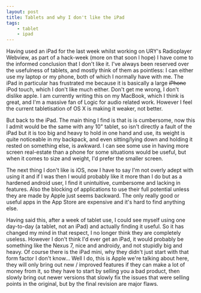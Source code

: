 ```yaml
---
layout: post
title: Tablets and why I don't like the iPad
tags:
    - tablet
    - ipad
---
```


Having used an iPad for the last week whilst working on URY's Radioplayer Webview, as part of a hack-week (more on that soon I hope) I  have come to the informed conclusion that I don't like it.
I've always been reserved over the usefulness of tablets, and mostly think of them as pointless: I can either use my laptop or my phone, both of which I normally have with me. The iPad in particular has frustrated me because it is basically a large <strike>iPhone</strike> iPod touch, which I don't like much either. Don't get me wrong, I don't dislike apple. I am currently writing this on my MacBook, which I think is great, and I'm a massive fan of Logic for audio related work. However I feel the current tabletisation of OS X is making it weaker, not better.
<!--more-->
But back to the iPad. The main thing I find is that is is cumbersome, now this I admit would be the same with any 10" tablet, so isn't directly a fault of the iPad but it is too big and heavy to hold in one hand and use, its weight is quite noticeable in my backpack, and even sitting/lying down and holding it rested on something else, is awkward. I can see some use in having more screen real-estate than a phone for some situations would be useful, but when it comes to size and weight, I'd prefer the smaller screen.

The next thing I don't like is iOS, now I have to say I'm not overly adept with using it and if I was then I would probably like it more than I do but as a hardened android user, I find it unintuitive, cumbersome and lacking in features. Also the blocking of applications to use their full potential unless they are made by Apple just seems backward. The only really good or useful apps in the App Store are expensive and it's hard to find anything else.

Having said this, after a week of tablet use, I could see myself using one day-to-day (a tablet, not an iPad) and actually finding it useful. So it has changed my mind in that respect, I no longer think they are completely useless. However I don't think I'd ever get an iPad, it would probably be something like the Nexus 7, nice and androidy, and not stupidly big and heavy. Of course there is the iPad mini, why they didn't just start with that form factor I don't know... Well I do, this is Apple we're talking about here, they will only bring out new / improved features if they can make a lot of money from it, so they have to start by selling you a bad product, then slowly bring out newer versions that slowly fix the issues that were selling points in the original, but by the final revision are major flaws.
